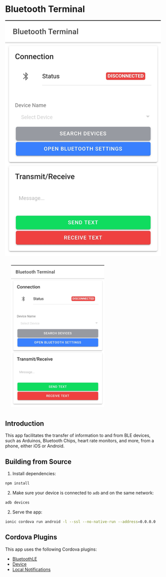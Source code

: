 # Bluetooth Terminal

![](screenshots/screenshot_Android.jpg)

<img width="60%" align="center" hspace="19" vspace="12" src="screenshots/screenshot_Android.jpg"></img>

## Introduction

This app facilitates the transfer of information to and from BLE devices, such as Arduinos, Bluetooth Chips, heart rate monitors, and more, from a phone, either iOS or Android.

## Building from Source

1. Install dependencies:

```bash
npm install
```

2. Make sure your device is connected to `adb` and on the same network:
```bash
adb devices
```

2. Serve the app:

```bash
ionic cordova run android -l --ssl --no-native-run --address=0.0.0.0
```

## Cordova Plugins

This app uses the following Cordova plugins:
- [BluetoothLE](https://github.com/randdusing/cordova-plugin-bluetoothle)
- [Device](https://github.com/apache/cordova-plugin-device)
- [Local Notifications](https://github.com/katzer/cordova-plugin-local-notifications)
